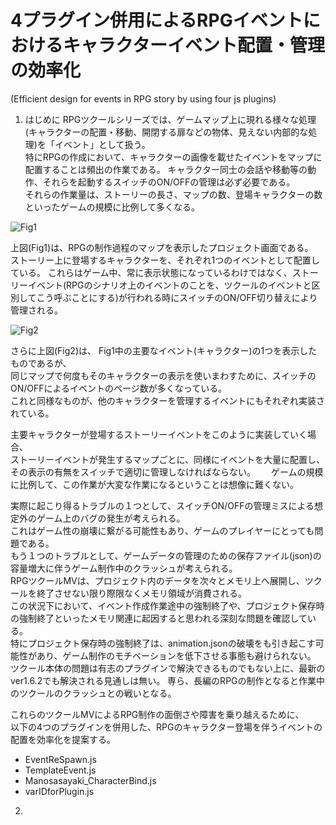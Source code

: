 # 4プラグイン併用によるRPGイベントにおけるキャラクターイベント配置・管理の効率化
(Efficient design for events in RPG story by using four js plugins)

1. はじめに
RPGツクールシリーズでは、ゲームマップ上に現れる様々な処理(キャラクターの配置・移動、開閉する扉などの物体、見えない内部的な処理)を「イベント」として扱う。  
特にRPGの作成において、キャラクターの画像を載せたイベントをマップに配置することは頻出の作業である。
キャラクター同士の会話や移動等の動作、それらを起動するスイッチのON/OFFの管理は必ず必要である。  
それらの作業量は、ストーリーの長さ、マップの数、登場キャラクターの数といったゲームの規模に比例して多くなる。  

![Fig1](https://user-images.githubusercontent.com/64351233/80562186-ee03c600-8a21-11ea-8873-32777155dcb8.png)

上図(Fig1)は、RPGの制作過程のマップを表示したプロジェクト画面である。  
ストーリー上に登場するキャラクターを、それぞれ1つのイベントとして配置している。
これらはゲーム中、常に表示状態になっているわけではなく、ストーリーイベント(RPGのシナリオ上のイベントのことを、ツクールのイベントと区別してこう呼ぶことにする)が行われる時にスイッチのON/OFF切り替えにより管理される。  


![Fig2](https://user-images.githubusercontent.com/64351233/80562182-eba16c00-8a21-11ea-9fcf-2b975ff9be5e.png)

さらに上図(Fig2)は、 Fig1中の主要なイベント(キャラクター)の1つを表示したものであるが、  
同じマップで何度もそのキャラクターの表示を使いまわすために、スイッチのON/OFFによるイベントのページ数が多くなっている。  
これと同様なものが、他のキャラクターを管理するイベントにもそれぞれ実装されている。  
  
主要キャラクターが登場するストーリーイベントをこのように実装していく場合、  
ストーリーイベントが発生するマップごとに、同様にイベントを大量に配置し、その表示の有無をスイッチで適切に管理しなければならない。　　
ゲームの規模に比例して、この作業が大変な作業になるということは想像に難くない。  

実際に起こり得るトラブルの１つとして、スイッチON/OFFの管理ミスによる想定外のゲーム上のバグの発生が考えられる。  
これはゲーム性の崩壊に繋がる可能性もあり、ゲームのプレイヤーにとっても問題である。  
もう１つのトラブルとして、ゲームデータの管理のための保存ファイル(json)の容量増大に伴うゲーム制作中のクラッシュが考えられる。  
RPGツクールMVは、プロジェクト内のデータを次々とメモリ上へ展開し、ツクールを終了させない限り際限なくメモリ領域が消費される。  
この状況下において、イベント作成作業途中の強制終了や、プロジェクト保存時の強制終了といったメモリ関連に起因すると思われる深刻な問題を確認している。  
特にプロジェクト保存時の強制終了は、animation.jsonの破壊をも引き起こす可能性があり、ゲーム制作のモチベーションを低下させる事態も避けられない。  
ツクール本体の問題は有志のプラグインで解決できるものでもない上に、最新のver1.6.2でも解決される見通しは無い。 
専ら、長編のRPGの制作となると作業中のツクールのクラッシュとの戦いとなる。


これらのツクールMVによるRPG制作の面倒さや障害を乗り越えるために、  
以下の4つのプラグインを併用した、RPGのキャラクター登場を伴うイベントの配置を効率化を提案する。  

- EventReSpawn.js
- TemplateEvent.js
- Manosasayaki_CharacterBind.js
- varIDforPlugin.js






2.






